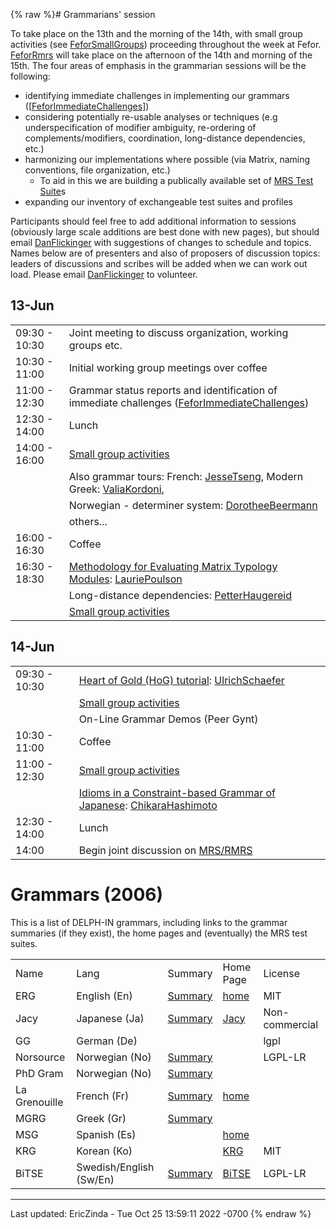 {% raw %}# Grammarians' session

To take place on the 13th and the morning of the 14th, with small group
activities (see [FeforSmallGroups](FeforSmallGroups)) proceeding
throughout the week at Fefor. [FeforRmrs](../FeforRmrs) will take place on
the afternoon of the 14th and morning of the 15th. The four areas of
emphasis in the grammarian sessions will be the following:

- identifying immediate challenges in implementing our grammars
(\[[FeforImmediateChallenges](FeforImmediateChallenges)\])
- considering potentially re-usable analyses or techniques (e.g
underspecification of modifier ambiguity, re-ordering of
complements/modifiers, coordination, long-distance dependencies,
etc.)
- harmonizing our implementations where possible (via Matrix, naming
conventions, file organization, etc.)
  - To aid in this we are building a publically available set of
[MRS Test Suite](https://blog.inductorsoftware.com/docsproto/matrix/MatrixMrsTestSuite)s
- expanding our inventory of exchangeable test suites and profiles

Participants should feel free to add additional information to sessions
(obviously large scale additions are best done with new pages), but
should email [DanFlickinger](https://blog.inductorsoftware.com/docsproto/tools/DanFlickinger) with suggestions of changes
to schedule and topics. Names below are of presenters and also of
proposers of discussion topics: leaders of discussions and scribes will
be added when we can work out load. Please email
[DanFlickinger](https://blog.inductorsoftware.com/docsproto/tools/DanFlickinger) to volunteer.

## 13-Jun

|               |                                                                                                                                                           |
|---------------|-----------------------------------------------------------------------------------------------------------------------------------------------------------|
| 09:30 - 10:30 | Joint meeting to discuss organization, working groups etc.                                                                                                |
| 10:30 - 11:00 | Initial working group meetings over coffee                                                                                                                |
| 11:00 - 12:30 | Grammar status reports and identification of immediate challenges ([FeforImmediateChallenges](FeforImmediateChallenges))                                  |
| 12:30 - 14:00 | Lunch                                                                                                                                                     |
| 14:00 - 16:00 | [Small group activities](FeforSmallGroups)                                                                                                                |
|               | Also grammar tours: French: [JesseTseng](https://blog.inductorsoftware.com/docsproto/tools/JesseTseng), Modern Greek: [ValiaKordoni](https://blog.inductorsoftware.com/docsproto/tools/ValiaKordoni),                                                         |
|               | Norwegian - determiner system: [DorotheeBeermann](/DorotheeBeermann)                                                                                      |
|               | others...                                                                                                                                                 |
| 16:00 - 16:30 | Coffee                                                                                                                                                    |
| 16:30 - 18:30 | [Methodology for Evaluating Matrix Typology Modules](http://faculty.washington.edu/ebender/Fefor_Matrix_Modules_Eval.ppt): [LauriePoulson](LauriePoulson) |
|               | Long-distance dependencies: [PetterHaugereid](https://blog.inductorsoftware.com/docsproto/tools/PetterHaugereid)                                                                                            |
|               | [Small group activities](FeforSmallGroups)                                                                                                                |

## 14-Jun

|               |                                                                                                                                                                     |
|---------------|---------------------------------------------------------------------------------------------------------------------------------------------------------------------|
| 09:30 - 10:30 | [Heart of Gold (HoG) tutorial](http://www.dfki.de/~uschaefer/delph-in/heartofgold-tutorial-fefor.pdf): [UlrichSchaefer](https://blog.inductorsoftware.com/docsproto/tools/UlrichSchaefer)                             |
|               | [Small group activities](FeforSmallGroups)                                                                                                                          |
|               | On-Line Grammar Demos (Peer Gynt)                                                                                                                                   |
| 10:30 - 11:00 | Coffee                                                                                                                                                              |
| 11:00 - 12:30 | [Small group activities](FeforSmallGroups)                                                                                                                          |
|               | [Idioms in a Constraint-based Grammar of Japanese](http://pine.kuee.kyoto-u.ac.jp/member/hasimoto/mypapers/delphin060614.pdf): [ChikaraHashimoto](https://blog.inductorsoftware.com/docsproto/tools/ChikaraHashimoto) |
| 12:30 - 14:00 | Lunch                                                                                                                                                               |
| 14:00         | Begin joint discussion on [MRS/RMRS](../FeforRmrs)                                                                                                                     |

# Grammars (2006)

This is a list of DELPH-IN grammars, including links to the grammar
summaries (if they exist), the home pages and (eventually) the MRS test
suites.

|               |                         |                              |                                                            |                |
|---------------|-------------------------|------------------------------|------------------------------------------------------------|----------------|
| Name          | Lang                    | Summary                      | Home Page                                                  | License        |
| ERG           | English (En)            | [Summary](ErgSummary)        | [home](http://www.delph-in.net/erg/)                       | MIT            |
| Jacy          | Japanese (Ja)           | [Summary](JacySummary)       | [Jacy](https://blog.inductorsoftware.com/docsproto/grammars/JacyTop)                                            | Non-commercial |
| GG            | German (De)             |                              |                                                            | lgpl           |
| Norsource     | Norwegian (No)          | [Summary](https://blog.inductorsoftware.com/docsproto/grammars/NorsourceSummary)  |                                                            | LGPL-LR        |
| PhD Gram      | Norwegian (No)          | [Summary](PhdgramSummary)    |                                                            |                |
| La Grenouille | French (Fr)             | [Summary](https://blog.inductorsoftware.com/docsproto/garage/GrenouilleSummary) | [home](http://www.loria.fr/~tseng/grenouille/index.html)   |                |
| MGRG          | Greek (Gr)              | [Summary](https://blog.inductorsoftware.com/docsproto/grammars/MgrgSummary)       |                                                            |                |
| MSG           | Spanish (Es)            |                              | [home](http://www.upf.edu/pdi/iula/nuria.bel/MSG/MSG.html) |                |
| KRG           | Korean (Ko)             |                              | [KRG](http://web.khu.ac.kr/~jongbok/projects/krg.html)     | MIT            |
| BiTSE         | Swedish/English (Sw/En) | [Summary](BitseSummary)      | [BiTSE](http://www.ida.liu.se/~sarst/bitse)                | LGPL-LR        |

* * *

Last updated: EricZinda - Tue Oct 25 13:59:11 2022 -0700
{% endraw %}